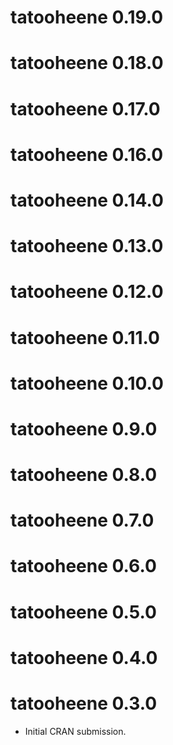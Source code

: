 # tatooheene 0.19.0

# tatooheene 0.18.0

# tatooheene 0.17.0

# tatooheene 0.16.0

# tatooheene 0.14.0

# tatooheene 0.13.0

# tatooheene 0.12.0

# tatooheene 0.11.0

# tatooheene 0.10.0

# tatooheene 0.9.0

# tatooheene 0.8.0

# tatooheene 0.7.0

# tatooheene 0.6.0

# tatooheene 0.5.0

# tatooheene 0.4.0

# tatooheene 0.3.0

* Initial CRAN submission.
